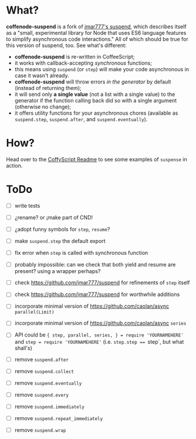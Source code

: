 

# What?

**coffenode-suspend** is a fork of [jmar777's suspend](https://github.com/jmar777/suspend), which describes itself
as a "small, experimental library for Node that uses ES6 language features to simplify asynchronous code interactions."
All of which should be true for this version of suspend, too. See what's different:

* **coffenode-suspend** is re-written in CoffeeScript;
* it works with callback-accepting *synchronous* functions;
* this means using `suspend` (or `step`) will make your code asynchronous in case it wasn't already.
* **coffenode-suspend** will throw errors *in the generator* by default (instead of returning them);
* it will send only **a single value** (not a list with a single value) to the generator if the function calling
  back did so with a single argument (otherwise no change);
* it offers utility functions for your asynchronous chores (available as `suspend.step`, `suspend.after`, and
  `suspend.eventually`).

# How?

Head over to the [CoffyScript Readme](https://github.com/loveencounterflow/coffy-script#suspension-2) to see
some examples of `suspense` in action.


# ToDo

* [ ] write tests
* [ ] ¿rename? or ¡make part of CND!
* [ ] ¿adopt funny symbols for `step`, `resume`?
* [ ] make `suspend.step` the default export
* [ ] fix error when `step` is called with synchronous function
* [ ] probably impossible: can we check that both yield and resume are present? using a wrapper perhaps?
* [ ] check https://github.com/jmar777/suspend for refinements of `step` itself
* [ ] check https://github.com/jmar777/suspend for worthwhile additions
* [ ] incorporate minimal version of https://github.com/caolan/async `parallel(Limit)`
* [ ] incorporate minimal version of https://github.com/caolan/async `series`
* [ ] API could be `{ step, parallel, series, } = require 'YOURNAMEHERE'` and `step = require 'YOURNAMEHERE'`
  (i.e. `step.step == `step`, but what shall's)
* [ ] remove `suspend.after`
* [ ] remove `suspend.collect`
* [ ] remove `suspend.eventually`
* [ ] remove `suspend.every`
* [ ] remove `suspend.immediately`
* [ ] remove `suspend.repeat_immediately`
* [ ] remove `suspend.wrap`





